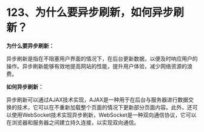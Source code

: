 # 123、为什么要异步刷新，如何异步刷新？

**为什么要异步刷新：**

异步刷新是指在不阻塞用户界面的情况下，在后台更新数据，以便及时响应用户的操作。异步刷新能够有效地提高网站的性能，提升用户体验，减少网络资源的浪费。

**如何异步刷新：**

异步刷新可以通过AJAX技术实现，AJAX是一种用于在后台与服务器进行数据交换的技术，它可以在不重新加载整个页面的情况下更新部分页面内容。此外，还可以使用WebSocket技术实现异步刷新，WebSocket是一种双向通信协议，它可以在浏览器和服务器之间建立持久连接，以实现双向通信。

